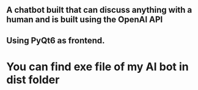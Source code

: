 ## A chatbot built that can discuss anything with a human and is built using the OpenAI API
## Using PyQt6 as frontend.
# You can find exe file of my AI bot in dist folder
